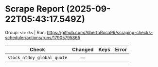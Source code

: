 # Scrape Report (2025-09-22T05:43:17.549Z)

Group: `stocks`  |  Run: https://github.com/AlbertoRoca96/scraping-checks-scheduler/actions/runs/17905795865

| Check | Changed | Keys | Error |
|---|:---:|:--|:--|
| `stock_ntdoy_global_quote` | — |  |  |
